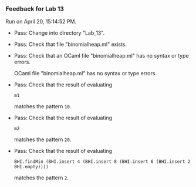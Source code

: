 ### Feedback for Lab 13

Run on April 20, 15:14:52 PM.

+ Pass: Change into directory "Lab_13".

+ Pass: Check that file "binomialheap.ml" exists.

+ Pass: Check that an OCaml file "binomialheap.ml" has no syntax or type errors.

    OCaml file "binomialheap.ml" has no syntax or type errors.



+ Pass: 
Check that the result of evaluating
   ```
   m1
   ```
   matches the pattern `10`.

   




+ Pass: 
Check that the result of evaluating
   ```
   m2
   ```
   matches the pattern `20`.

   




+ Pass: 
Check that the result of evaluating
   ```
   BHI.findMin (BHI.insert 4 (BHI.insert 8 (BHI.insert 6 (BHI.insert 2 BHI.empty))))
   ```
   matches the pattern `2`.

   




